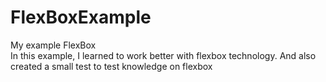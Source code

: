 # FlexBoxExample
My example FlexBox  
In this example, I learned to work better with flexbox technology. And also created a small test to test knowledge on flexbox
